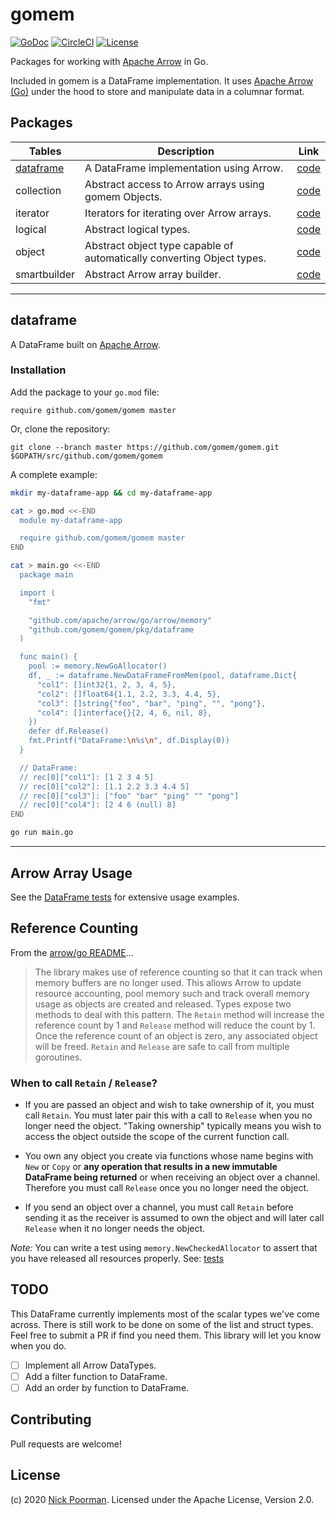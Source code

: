 # gomem

[![GoDoc](https://godoc.org/github.com/gomem/gomem?status.svg)](https://godoc.org/github.com/gomem/gomem)
[![CircleCI](https://circleci.com/gh/gomem/gomem.svg?style=svg)](https://circleci.com/gh/gomem/gomem)
[![License](https://img.shields.io/badge/license-Apache%202-blue)](LICENSE.txt)

Packages for working with [Apache Arrow](https://arrow.apache.org/) in Go.

Included in gomem is a DataFrame implementation. It uses
[Apache Arrow (Go)](https://github.com/apache/arrow/tree/master/go)
under the hood to store and manipulate data in a columnar format.

## Packages

| Tables                  | Description                                                            | Link                      |
| ----------------------- | ---------------------------------------------------------------------- | ------------------------- |
| [dataframe](#dataframe) | A DataFrame implementation using Arrow.                                | [code](pkg/dataframe/)    |
| collection              | Abstract access to Arrow arrays using gomem Objects.                   | [code](pkg/collection/)   |
| iterator                | Iterators for iterating over Arrow arrays.                             | [code](pkg/iterator/)     |
| logical                 | Abstract logical types.                                                | [code](pkg/logical/)      |
| object                  | Abstract object type capable of automatically converting Object types. | [code](pkg/object/)       |
| smartbuilder            | Abstract Arrow array builder.                                          | [code](pkg/smartbuilder/) |

---

## dataframe

A DataFrame built on [Apache Arrow](https://github.com/apache/arrow/tree/master/go).

<!-- ----------------------------------------------------------------------------------------------- -->

### Installation

Add the package to your `go.mod` file:

    require github.com/gomem/gomem master

Or, clone the repository:

    git clone --branch master https://github.com/gomem/gomem.git $GOPATH/src/github.com/gomem/gomem

A complete example:

```bash
mkdir my-dataframe-app && cd my-dataframe-app

cat > go.mod <<-END
  module my-dataframe-app

  require github.com/gomem/gomem master
END

cat > main.go <<-END
  package main

  import (
    "fmt"

    "github.com/apache/arrow/go/arrow/memory"
    "github.com/gomem/gomem/pkg/dataframe
  )

  func main() {
    pool := memory.NewGoAllocator()
    df, _ := dataframe.NewDataFrameFromMem(pool, dataframe.Dict{
      "col1": []int32{1, 2, 3, 4, 5},
      "col2": []float64{1.1, 2.2, 3.3, 4.4, 5},
      "col3": []string{"foo", "bar", "ping", "", "pong"},
      "col4": []interface{}{2, 4, 6, nil, 8},
    })
    defer df.Release()
    fmt.Printf("DataFrame:\n%s\n", df.Display(0))
  }

  // DataFrame:
  // rec[0]["col1"]: [1 2 3 4 5]
  // rec[0]["col2"]: [1.1 2.2 3.3 4.4 5]
  // rec[0]["col3"]: ["foo" "bar" "ping" "" "pong"]
  // rec[0]["col4"]: [2 4 6 (null) 8]
END

go run main.go
```

---

## Arrow Array Usage

See the [DataFrame tests](pkg/dataframe/dataframe_test.go) for extensive usage examples.

## Reference Counting

From the [arrow/go README](https://github.com/apache/arrow/blob/master/go/README.md)...

> The library makes use of reference counting so that it can track when memory
> buffers are no longer used. This allows Arrow to update resource accounting,
> pool memory such and track overall memory usage as objects are created and
> released. Types expose two methods to deal with this pattern. The `Retain`
> method will increase the reference count by 1 and `Release` method will reduce
> the count by 1. Once the reference count of an object is zero, any associated
> object will be freed. `Retain` and `Release` are safe to call from multiple
> goroutines.

### When to call `Retain` / `Release`?

- If you are passed an object and wish to take ownership of it, you must call
  `Retain`. You must later pair this with a call to `Release` when you no
  longer need the object. "Taking ownership" typically means you wish to
  access the object outside the scope of the current function call.

- You own any object you create via functions whose name begins with `New` or
  `Copy` or **any operation that results in a new immutable DataFrame being returned**
  or when receiving an object over a channel. Therefore you must call
  `Release` once you no longer need the object.

- If you send an object over a channel, you must call `Retain` before sending
  it as the receiver is assumed to own the object and will later call `Release`
  when it no longer needs the object.

_Note:_ You can write a test using `memory.NewCheckedAllocator` to assert that you have
released all resources properly. See: [tests](https://github.com/gomem/gomem/blob/master/pkg/dataframe/dataframe_test.go#L117)

## TODO

This DataFrame currently implements most of the scalar types we've come across.
There is still work to be done on some of the list and struct types. Feel free
to submit a PR if find you need them. This library will let you know when you do.

- [ ] Implement all Arrow DataTypes.
- [ ] Add a filter function to DataFrame.
- [ ] Add an order by function to DataFrame.

## Contributing

Pull requests are welcome!

## License

(c) 2020 [Nick Poorman](https://nickpoorman.com). Licensed under the Apache License, Version 2.0.
